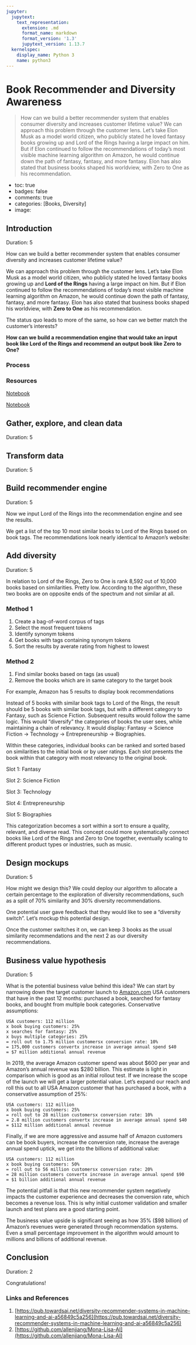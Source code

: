 ```yaml
---
jupyter:
  jupytext:
    text_representation:
      extension: .md
      format_name: markdown
      format_version: '1.3'
      jupytext_version: 1.13.7
  kernelspec:
    display_name: Python 3
    name: python3
---
```


<!-- #region id="V9SYHOEILWHU" -->
# Book Recommender and Diversity Awareness
> How can we build a better recommender system that enables consumer diversity and increases customer lifetime value? We can approach this problem through the customer lens. Let’s take Elon Musk as a model world citizen, who publicly stated he loved fantasy books growing up and Lord of the Rings having a large impact on him. But if Elon continued to follow the recommendations of today’s most visible machine learning algorithm on Amazon, he would continue down the path of fantasy, fantasy, and more fantasy. Elon has also stated that business books shaped his worldview, with Zero to One as his recommendation.

- toc: true
- badges: false
- comments: true
- categories: [Books, Diversity]
- image:
<!-- #endregion -->

<!-- #region id="AwuxUnfAJrnz" -->
## Introduction

Duration: 5

How can we build a better recommender system that enables consumer diversity and increases customer lifetime value?

We can approach this problem through the customer lens. Let’s take Elon Musk as a model world citizen, who publicly stated he loved fantasy books growing up and **Lord of the Rings** having a large impact on him. But if Elon continued to follow the recommendations of today’s most visible machine learning algorithm on Amazon, he would continue down the path of fantasy, fantasy, and more fantasy. Elon has also stated that business books shaped his worldview, with **Zero to One** as his recommendation. 
<!-- #endregion -->

<!-- #region id="5vH4EeG_JvHc" -->
<!-- #endregion -->

<!-- #region id="U_2uxmtsJzzB" -->
The status quo leads to more of the same, so how can we better match the customer’s interests?

**How can we build a recommendation engine that would take an input book like Lord of the Rings and recommend an output book like Zero to One?**

### Process
<!-- #endregion -->

<!-- #region id="dbuTh1oqJ1qi" -->
<!-- #endregion -->

<!-- #region id="6JkEG1TTJ71n" -->
### Resources

[Notebook](https://github.com/recohut/reco-nb/blob/dev/_notebooks/2021-06-10-recobook-goodreads-book-recommender.ipynb)

[Notebook](https://github.com/recohut/reco-nb/blob/dev/_notebooks/2021-06-10-recobook-dive-aware-book-recommender.ipynb)

<!-- ------------------------ -->

## Gather, explore, and clean data

Duration: 5
<!-- #endregion -->

<!-- #region id="u16hENVGJ9va" -->
<!-- #endregion -->

<!-- #region id="OkR3HWB6J_tq" -->
## Transform data

Duration: 5
<!-- #endregion -->

<!-- #region id="NiuYNoC0KCHg" -->
<!-- #endregion -->

<!-- #region id="BYVTCWIcKDoN" -->
## Build recommender engine

Duration: 5
<!-- #endregion -->

<!-- #region id="TrkRFxigKFw-" -->
<!-- #endregion -->

<!-- #region id="spoGbliYKG9v" -->
Now we input Lord of the Rings into the recommendation engine and see the results.
<!-- #endregion -->

<!-- #region id="iMiC1HsTKI5N" -->
<!-- #endregion -->

<!-- #region id="rTTbpjFqKKX7" -->
We get a list of the top 10 most similar books to Lord of the Rings based on book tags. The recommendations look nearly identical to Amazon’s website:
<!-- #endregion -->

<!-- #region id="QVI8_kS7KMZL" -->
<!-- #endregion -->

<!-- #region id="Vtfap78uKPCY" -->
## Add diversity

Duration: 5

In relation to Lord of the Rings, Zero to One is rank 8,592 out of 10,000 books based on similarities. Pretty low. According to the algorithm, these two books are on opposite ends of the spectrum and not similar at all.

### Method 1

1. Create a bag-of-word corpus of tags
2. Select the most frequent tokens
3. Identify synonym tokens
4. Get books with tags containing synonym tokens
5. Sort the results by averate rating from highest to lowest

### Method 2

1. Find similar books based on tags (as usual)
2. Remove the books which are in same category to the target book

For example, Amazon has 5 results to display book recommendations


<!-- #endregion -->

<!-- #region id="QadDn8uLKRNU" -->
<!-- #endregion -->

<!-- #region id="7J3aPAntKU5N" -->
Instead of 5 books with similar book tags to Lord of the Rings, the result should be 5 books with similar book tags, but with a different category to Fantasy, such as Science Fiction. Subsequent results would follow the same logic. This would “diversify” the categories of books the user sees, while maintaining a chain of relevancy. It would display: Fantasy → Science Fiction → Technology → Entrepreneurship → Biographies.

Within these categories, individual books can be ranked and sorted based on similarities to the initial book or by user ratings. Each slot presents the book within that category with most relevancy to the original book.

Slot 1: Fantasy

Slot 2: Science Fiction

Slot 3: Technology

Slot 4: Entrepreneurship

Slot 5: Biographies

This categorization becomes a sort within a sort to ensure a quality, relevant, and diverse read. This concept could more systematically connect books like Lord of the Rings and Zero to One together, eventually scaling to different product types or industries, such as music.

<!-- ------------------------ -->

## Design mockups

Duration: 5
<!-- #endregion -->

<!-- #region id="edokTwdhKXI0" -->
<!-- #endregion -->

<!-- #region id="d1hRcKpnKYmu" -->
How might we design this? We could deploy our algorithm to allocate a certain percentage to the exploration of diversity recommendations, such as a split of 70% similarity and 30% diversity recommendations.

One potential user gave feedback that they would like to see a “diversity switch”. Let’s mockup this potential design.


<!-- #endregion -->

<!-- #region id="8YHbEisnKaUj" -->
<!-- #endregion -->

<!-- #region id="LJcUuOF2KccJ" -->
Once the customer switches it on, we can keep 3 books as the usual similarity recommendations and the next 2 as our diversity recommendations.
<!-- #endregion -->

<!-- #region id="xiMFgHpxKegq" -->
<!-- #endregion -->

<!-- #region id="lUatTTN9Jngw" -->
## Business value hypothesis

Duration: 5

What is the potential business value behind this idea? We can start by narrowing down the target customer launch to [Amazon.com](http://amazon.com/) USA customers that have in the past 12 months: purchased a book, searched for fantasy books, and bought from multiple book categories. Conservative assumptions:

```
USA customers: 112 million
x book buying customers: 25%
x searches for fantasy: 25%
x buys multiple categories: 25%
= roll out to 1.75 million customersx conversion rate: 10%
= 175,000 customers convertx increase in average annual spend $40
= $7 million additional annual revenue
```

In 2019, the average Amazon customer spend was about $600 per year and Amazon’s annual revenue was $280 billion. This estimate is light in comparison which is good as an initial rollout test. If we increase the scope of the launch we will get a larger potential value. Let’s expand our reach and roll this out to all USA Amazon customer that has purchased a book, with a conservative assumption of 25%:

```
USA customers: 112 million
x book buying customers: 25%
= roll out to 28 million customersx conversion rate: 10%
= 2.8 million customers convertx increase in average annual spend $40
= $112 million additional annual revenue
```

Finally, if we are more aggressive and assume half of Amazon customers can be book buyers, increase the conversion rate, increase the average annual spend uptick, we get into the billions of additional value:

```
USA customers: 112 million
x book buying customers: 50%
= roll out to 56 million customersx conversion rate: 20%
= 28 million customers convertx increase in average annual spend $90
= $1 billion additional annual revenue
```

The potential pitfall is that this new recommender system negatively impacts the customer experience and decreases the conversion rate, which becomes a revenue loss. This is why initial customer validation and smaller launch and test plans are a good starting point.

The business value upside is significant seeing as how 35% ($98 billion) of Amazon’s revenues were generated through recommendation systems. Even a small percentage improvement in the algorithm would amount to millions and billions of additional revenue.

<!---------------------------->

## Conclusion

Duration: 2

Congratulations!

### Links and References

1. [https://pub.towardsai.net/diversity-recommender-systems-in-machine-learning-and-ai-a56849c5a256](https://pub.towardsai.net/diversity-recommender-systems-in-machine-learning-and-ai-a56849c5a256)
2. [https://github.com/allenjiang/Mona-Lisa-AI](https://github.com/allenjiang/Mona-Lisa-AI)
<!-- #endregion -->
